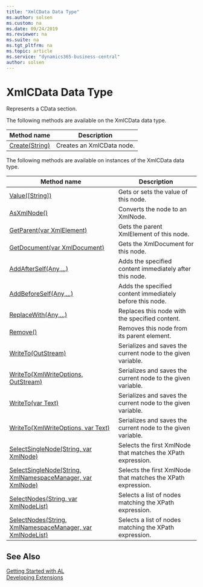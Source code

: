 ```yaml
---
title: "XmlCData Data Type"
ms.author: solsen
ms.custom: na
ms.date: 09/24/2019
ms.reviewer: na
ms.suite: na
ms.tgt_pltfrm: na
ms.topic: article
ms.service: "dynamics365-business-central"
author: solsen
---
```

[//]: # (START>DO_NOT_EDIT)
[//]: # (IMPORTANT:Do not edit any of the content between here and the END>DO_NOT_EDIT.)
[//]: # (Any modifications should be made in the .xml files in the ModernDev repo.)
# XmlCData Data Type
Represents a CData section.


The following methods are available on the XmlCData data type.


|Method name|Description|
|-----------|-----------|
|[Create(String)](xmlcdata-create-method.md)|Creates an XmlCData node.|

The following methods are available on instances of the XmlCData data type.

|Method name|Description|
|-----------|-----------|
|[Value([String])](xmlcdata-value-method.md)|Gets or sets the value of this node.|
|[AsXmlNode()](xmlcdata-asxmlnode-method.md)|Converts the node to an XmlNode.|
|[GetParent(var XmlElement)](xmlcdata-getparent-method.md)|Gets the parent XmlElement of this node.|
|[GetDocument(var XmlDocument)](xmlcdata-getdocument-method.md)|Gets the XmlDocument for this node.|
|[AddAfterSelf(Any,...)](xmlcdata-addafterself-method.md)|Adds the specified content immediately after this node.|
|[AddBeforeSelf(Any,...)](xmlcdata-addbeforeself-method.md)|Adds the specified content immediately before this node.|
|[ReplaceWith(Any,...)](xmlcdata-replacewith-method.md)|Replaces this node with the specified content.|
|[Remove()](xmlcdata-remove-method.md)|Removes this node from its parent element.|
|[WriteTo(OutStream)](xmlcdata-writeto-outstream-method.md)|Serializes and saves the current node to the given variable.|
|[WriteTo(XmlWriteOptions, OutStream)](xmlcdata-writeto-xmlwriteoptions-outstream-method.md)|Serializes and saves the current node to the given variable.|
|[WriteTo(var Text)](xmlcdata-writeto-text-method.md)|Serializes and saves the current node to the given variable.|
|[WriteTo(XmlWriteOptions, var Text)](xmlcdata-writeto-xmlwriteoptions-text-method.md)|Serializes and saves the current node to the given variable.|
|[SelectSingleNode(String, var XmlNode)](xmlcdata-selectsinglenode-string-xmlnode-method.md)|Selects the first XmlNode that matches the XPath expression.|
|[SelectSingleNode(String, XmlNamespaceManager, var XmlNode)](xmlcdata-selectsinglenode-string-xmlnamespacemanager-xmlnode-method.md)|Selects the first XmlNode that matches the XPath expression.|
|[SelectNodes(String, var XmlNodeList)](xmlcdata-selectnodes-string-xmlnodelist-method.md)|Selects a list of nodes matching the XPath expression.|
|[SelectNodes(String, XmlNamespaceManager, var XmlNodeList)](xmlcdata-selectnodes-string-xmlnamespacemanager-xmlnodelist-method.md)|Selects a list of nodes matching the XPath expression.|

[//]: # (IMPORTANT: END>DO_NOT_EDIT)
## See Also
[Getting Started with AL](../../devenv-get-started.md)  
[Developing Extensions](../../devenv-dev-overview.md)  
